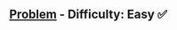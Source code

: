 [Problem](https://www.hackerrank.com/challenges/30-inheritance/problem) - Difficulty: Easy :white_check_mark:
---
